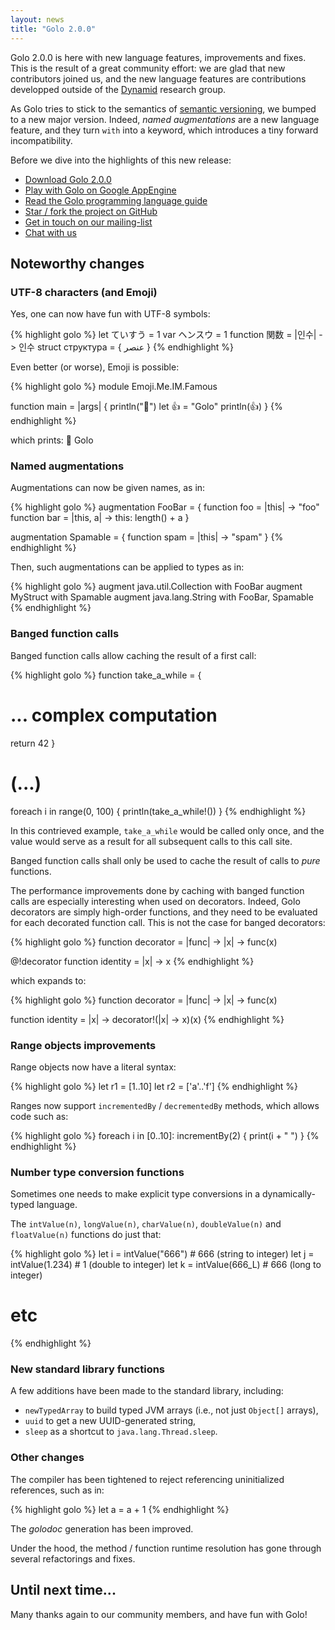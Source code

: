 ```yaml
---
layout: news
title: "Golo 2.0.0"
---
```


Golo 2.0.0 is here with new language features, improvements and fixes. This is the result of a great
community effort: we are glad that new contributors joined us, and the new language features are
contributions developped outside of the [Dynamid](http://dynamid.citi-lab.fr/) research group.

As Golo tries to stick to the semantics of [semantic versioning](http://semver.org), we bumped to a
new major version. Indeed, *named augmentations* are a new language feature, and they turn `with`
into a keyword, which introduces a tiny forward incompatibility.

Before we dive into the highlights of this new release:

* [Download Golo 2.0.0](/download/)
* [Play with Golo on Google AppEngine](http://golo-console.appspot.com/)
* [Read the Golo programming language guide](/documentation/2.0.0)
* [Star / fork the project on GitHub](https://github.com/golo-lang/golo-lang)
* [Get in touch on our mailing-list](http://groups.google.com/group/golo-lang)
* [Chat with us](https://gitter.im/golo-lang/golo-lang)

## Noteworthy changes

### UTF-8 characters (and Emoji)

Yes, one can now have fun with UTF-8 symbols:

{% highlight golo %}
let ていすう = 1
var ヘンスウ = 1
function 関数 = |인수| -> 인수
struct структура = { عنصر }
{% endhighlight %}

Even better (or worse), Emoji is possible:

{% highlight golo %}
module Emoji.Me.IM.Famous

function main = |args| {
  println("🍻")
  let 👍 = "Golo"
  println(👍)
}
{% endhighlight %}

which prints:
    🍻
    Golo

### Named augmentations

Augmentations can now be given names, as in:

{% highlight golo %}
augmentation FooBar = {
  function foo = |this| -> "foo"
  function bar = |this, a| -> this: length() + a
}

augmentation Spamable = {
  function spam = |this| -> "spam"
}
{% endhighlight %}

Then, such augmentations can be applied to types as in:

{% highlight golo %}
augment java.util.Collection with FooBar
augment MyStruct with Spamable
augment java.lang.String with FooBar, Spamable
{% endhighlight %}

### Banged function calls

Banged function calls allow caching the result of a first call:

{% highlight golo %}
function take_a_while  = {
  # ... complex computation
  return 42
}

# (...)
foreach i in range(0, 100) {
  println(take_a_while!())
}
{% endhighlight %}

In this contrieved example, `take_a_while` would be called only once, and the value
would serve as a result for all subsequent calls to this call site.

Banged function calls shall only be used to cache the result of calls to *pure* functions.

The performance improvements done by caching with banged function calls are especially interesting
when used on decorators. Indeed, Golo decorators are simply high-order functions, and they need to
be evaluated for each decorated function call. This is not the case for banged decorators:

{% highlight golo %}
function decorator =  |func| -> |x| -> func(x)

@!decorator
function identity = |x| -> x
{% endhighlight %}

which expands to:

{% highlight golo %}
function decorator =  |func| -> |x| -> func(x)

function identity = |x| -> decorator!(|x| -> x)(x)
{% endhighlight %}

### Range objects improvements

Range objects now have a literal syntax:

{% highlight golo %}
let r1 = [1..10]
let r2 = ['a'..'f']
{% endhighlight %}

Ranges now support `incrementedBy` / `decrementedBy` methods, which allows code such as:

{% highlight golo %}
foreach i in [0..10]: incrementBy(2) {
  print(i + " ")
}
{% endhighlight %}

### Number type conversion functions

Sometimes one needs to make explicit type conversions in a dynamically-typed language.

The `intValue(n)`, `longValue(n)`, `charValue(n)`, `doubleValue(n)` and `floatValue(n)` functions
do just that:

{% highlight golo %}
let i = intValue("666")   # 666 (string to integer)
let j = intValue(1.234)   # 1 (double to integer)
let k = intValue(666_L)   # 666 (long to integer)
# etc
{% endhighlight %}


### New standard library functions

A few additions have been made to the standard library, including:

* `newTypedArray` to build typed JVM arrays (i.e., not just `Object[]` arrays),
* `uuid` to get a new UUID-generated string,
* `sleep` as a shortcut to `java.lang.Thread.sleep`.

### Other changes

The compiler has been tightened to reject referencing uninitialized references, such as in:

{% highlight golo %}
let a = a + 1
{% endhighlight %}

The *golodoc* generation has been improved.

Under the hood, the method / function runtime resolution has gone through several refactorings and
fixes.

## Until next time...

Many thanks again to our community members, and have fun with Golo!
